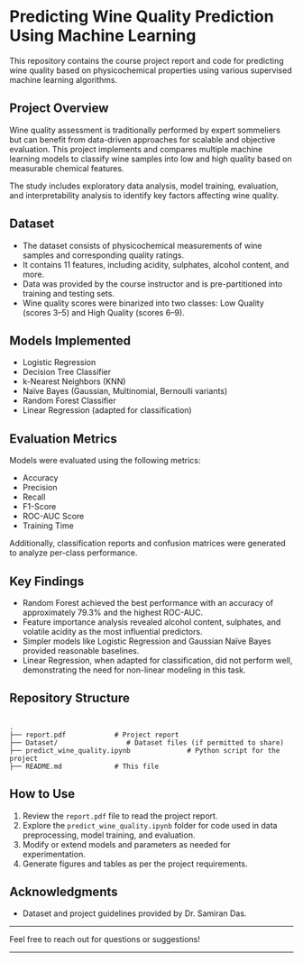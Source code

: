 # Predicting Wine Quality Prediction Using Machine Learning

This repository contains the course project report and code for predicting wine quality based on physicochemical properties using various supervised machine learning algorithms.

## Project Overview

Wine quality assessment is traditionally performed by expert sommeliers but can benefit from data-driven approaches for scalable and objective evaluation. This project implements and compares multiple machine learning models to classify wine samples into low and high quality based on measurable chemical features.

The study includes exploratory data analysis, model training, evaluation, and interpretability analysis to identify key factors affecting wine quality.

## Dataset

- The dataset consists of physicochemical measurements of wine samples and corresponding quality ratings.
- It contains 11 features, including acidity, sulphates, alcohol content, and more.
- Data was provided by the course instructor and is pre-partitioned into training and testing sets.
- Wine quality scores were binarized into two classes: Low Quality (scores 3–5) and High Quality (scores 6–9).

## Models Implemented

- Logistic Regression
- Decision Tree Classifier
- k-Nearest Neighbors (KNN)
- Naïve Bayes (Gaussian, Multinomial, Bernoulli variants)
- Random Forest Classifier
- Linear Regression (adapted for classification)

## Evaluation Metrics

Models were evaluated using the following metrics:

- Accuracy
- Precision
- Recall
- F1-Score
- ROC-AUC Score
- Training Time

Additionally, classification reports and confusion matrices were generated to analyze per-class performance.

## Key Findings

- Random Forest achieved the best performance with an accuracy of approximately 79.3% and the highest ROC-AUC.
- Feature importance analysis revealed alcohol content, sulphates, and volatile acidity as the most influential predictors.
- Simpler models like Logistic Regression and Gaussian Naïve Bayes provided reasonable baselines.
- Linear Regression, when adapted for classification, did not perform well, demonstrating the need for non-linear modeling in this task.

## Repository Structure

```

.
├── report.pdf            # Project report
├── Dataset/                 # Dataset files (if permitted to share)
├── predict_wine_quality.ipynb              # Python script for the project 
├── README.md             # This file

```

## How to Use

1. Review the `report.pdf` file to read the project report.
2. Explore the `predict_wine_quality.ipynb` folder for code used in data preprocessing, model training, and evaluation.
3. Modify or extend models and parameters as needed for experimentation.
4. Generate figures and tables as per the project requirements.

## Acknowledgments

- Dataset and project guidelines provided by Dr. Samiran Das.

---

Feel free to reach out for questions or suggestions!

---

